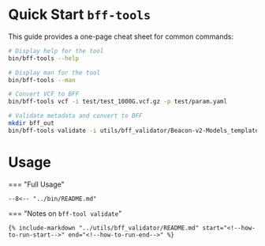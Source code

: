 # Quick Start `bff-tools`

This guide provides a one-page cheat sheet for common commands:

```bash
# Display help for the tool
bin/bff-tools --help
```

```bash
# Display man for the tool
bin/bff-tools --man
```

```bash
# Convert VCF to BFF
bin/bff-tools vcf -i test/test_1000G.vcf.gz -p test/param.yaml
```

```bash
# Validate metadata and convert to BFF
mkdir bff_out
bin/bff-tools validate -i utils/bff_validator/Beacon-v2-Models_template.xlsx --out-dir bff_out
```

# Usage

=== "Full Usage"

    --8<-- "../bin/README.md"

=== "Notes on `bff-tool validate`"

    {% include-markdown "../utils/bff_validator/README.md" start="<!--how-to-run-start-->" end="<!--how-to-run-end-->" %}
